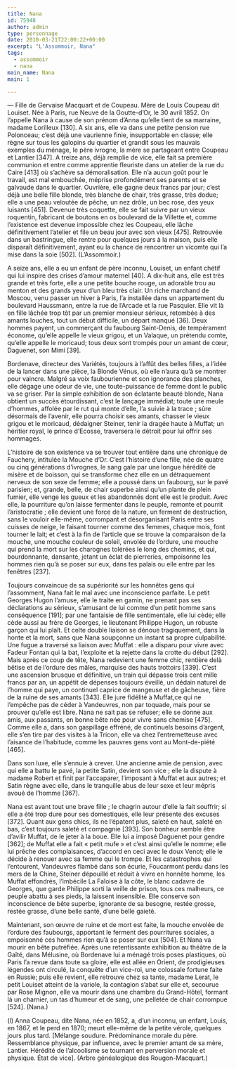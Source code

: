 ```yaml
---
title: Nana
id: 75948
author: admin
type: personnage
date: 2010-03-21T22:00:22+00:00
excerpt: "L'Assommoir, Nana"
tags:
  - assommoir
  - nana
main_name: Nana
main: 1

---
```

— Fille de Gervaise Macquart et de Coupeau. Mère de Louis Coupeau dit Louiset. Née à Paris, rue Neuve de la Goutte-d&rsquo;Or, le 30 avril 1852. On l&rsquo;appelle Nana à cause de son prénom d&rsquo;Anna qu&rsquo;elle tient de sa marraine, madame Lorilleux [130]. A six ans, elle va dans une petite pension rue Polonceau; c&rsquo;est déjà une vaurienne finie, insupportable en classe; elle règne sur tous les galopins du quartier et grandit sous les mauvais exemples du ménage, le père ivrogne, la mère se partageant entre Coupeau et Lantier [347]. A treize ans, déjà remplie de vice, elle fait sa première communion et entre comme apprentie fleuriste dans un atelier de la rue du Caire [413] où s&rsquo;achève sa démoralisation. Elle n&rsquo;a aucun goût pour le travail, est mal embouchée, méprise profondément ses parents et se galvaude dans le quartier. Ouvrière, elle gagne deux francs par jour; c&rsquo;est déjà une belle fille blonde, très blanche de chair, très grasse, très dodue; elle a une peau veloutée de pêche, un nez drôle, un bec rose, des yeux luisants [451]. Devenue très coquette, elle se fait suivre par un vieux roquentin, fabricant de boutons en os boulevard de la Villette et, comme l&rsquo;existence est devenue impossible chez les Coupeau, elle lâche définitivement l&rsquo;atelier et file un beau jour avec son vieux [475]. Retrouvée dans un bastringue, elle rentre pour quelques jours à la maison, puis elle disparaît définitivement, ayant eu la chance de rencontrer un vicomte qui l&rsquo;a mise dans la soie [502]. (L&rsquo;Assommoir.)

A seize ans, elle a eu un enfant de père inconnu, Louiset, un enfant chétif qui lui inspire des crises d&rsquo;amour maternel [40]. A dix-huit ans, elle est très grande et très forte, elle a une petite bouche rouge, un adorable trou au menton et des grands yeux d&rsquo;un bleu très clair. Un riche marchand de Moscou, venu passer un hiver à Paris, l&rsquo;a installée dans un appartement du boulevard Haussmann, entre la rue de l&rsquo;Arcade et la rue Pasquier. Elle vit là en fille lâchée trop tôt par un premier monsieur sérieux, retombée à des amants louches, tout un début difficile, un départ manqué [36]. Deux hommes payent, un commerçant du faubourg Saint-Denis, de tempérament économe, qu&rsquo;elle appelle le vieux grigou, et un Valaque, un prétendu comte, qu&rsquo;elle appelle le moricaud; tous deux sont trompés pour un amant de cœur, Daguenet, son Mimi [39].

Bordenave, directeur des Variétés, toujours à l&rsquo;affût des belles filles, a l&rsquo;idée de la lancer dans une pièce, la Blonde Vénus, où elle n&rsquo;aura qu&rsquo;à se montrer pour vaincre. Malgré sa voix faubourienne et son ignorance des planches, elle dégage une odeur de vie, une toute-puissance de femme dont le public va se griser. Par la simple exhibition de son éclatante beauté blonde, Nana obtient un succès étourdissant, c&rsquo;est le lançage immédiat; toute une meule d&rsquo;hommes, affolée par le rut qui monte d&rsquo;elle, l&rsquo;a suivie à la trace ; sûre désormais de l&rsquo;avenir, elle pourra choisir ses amants, chasser le vieux grigou et le moricaud, dédaigner Steiner, tenir la dragée haute à Muffat; un héritier royal, le prince d&rsquo;Ecosse, traversera le détroit pour lui offrir ses hommages.

L&rsquo;histoire de son existence va se trouver tout entière dans une chronique de Fauchery, intitulée la Mouche d&rsquo;Or. C&rsquo;est l&rsquo;histoire d&rsquo;une fille, née de quatre ou cinq générations d&rsquo;ivrognes, le sang gale par une longue hérédité de misère et de boisson, qui se transforme chez elle en un détraquement nerveux de son sexe de femme; elle a poussé dans un faubourg, sur le pavé parisien; et, grande, belle, de chair superbe ainsi qu&rsquo;un plante de plein fumier, elle venge les gueux et les abandonnés dont elle est le produit. Avec elle, la pourriture qu&rsquo;on laisse fermenter dans le peuple, remonte et pourrit l&rsquo;aristocratie ; elle devient une force de la nature, un ferment de destruction, sans le vouloir elle-même, corrompant et désorganisant Paris entre ses cuisses de neige, le faisant tourner comme des femmes, chaque mois, font tourner le lait; et c&rsquo;est à la fin de l&rsquo;article que se trouve la comparaison de la mouche, une mouche couleur de soleil, envolée de l&rsquo;ordure, une mouche qui prend la mort sur les charognes tolérées le long des chemins, et qui, bourdonnante, dansante, jetant un éclat de pierreries, empoisonne les hommes rien qu&rsquo;à se poser sur eux, dans tes palais ou elle entre par les fenêtres [237].

Toujours convaincue de sa supériorité sur les honnêtes gens qui l&rsquo;assomment, Nana fait le mal avec une inconscience parfaite. Le petit Georges Hugon l&rsquo;amuse, elle le traite en gamin, ne prenant pas ses déclarations au sérieux, s&rsquo;amusant de lui comme d&rsquo;un petit homme sans conséquence [191]; par une fantaisie de fille sentimentale, elle lui cède; elle cède aussi au frère de Georges, le lieutenant Philippe Hugon, un robuste garçon qui lui plaît. Et celte double liaison se dénoue tragiquement, dans la honte et la mort, sans que Nana soupçonne un instant sa propre culpabilité. Une fugue a traversé sa liaison avec Muffat : elle a disparu pour vivre avec Fadeur Fontan qui la bat, l&rsquo;exploite et la rejette dans la crotte du début [292]. Mais après ce coup de tête, Nana redevient une femme chic, rentière delà bêtise et de l&rsquo;ordure des mâles, marquise des hauts trottoirs [339]. C&rsquo;est une ascension brusque et définitive, un train qui dépasse trois cent mille francs par an, un appétit de dépenses toujours éveillé, un dédain naturel de l&rsquo;homme qui paye, un continuel caprice de mangeuse et de gâcheuse, fière de la ruine de ses amants [343]. Elle jure fidélité à Muffat,ce qui ne l&rsquo;empêche pas de céder à Vandeuvres, non par toquade, mais pour se prouver qu&rsquo;elle est libre. Nana ne sait pas se refuser; elle se donne aux amis, aux passants, en bonne bête née pour vivre sans chemise [475]. Comme elle a, dans son gaspillage effréné, de continuels besoins d&rsquo;argent, elle s&rsquo;en tire par des visites à la Tricon, elle va chez l&rsquo;entremetteuse avec l&rsquo;aisance de l&rsquo;habitude, comme les pauvres gens vont au Mont-de-piété [465].

Dans son luxe, elle s&rsquo;ennuie à crever. Une ancienne amie de pension, avec qui elle a battu le pavé, la petite Satin, devient son vice ; elle la dispute à madame Robert et finit par l&rsquo;accaparer, l&rsquo;imposant à Muffat et aux autres; et Satin règne avec elle, dans le tranquille abus de leur sexe et leur mépris avoué de l&rsquo;homme [367].

Nana est avant tout une brave fille ; le chagrin autour d&rsquo;elle la fait souffrir; si elle a été trop dure pour ses domestiques, elle leur présente des excuses [372]. Quant aux gens chics, ils ne l&rsquo;épatent plus, saleté en haut, saleté en bas, c&rsquo;est toujours saleté et compagnie [393]. Son bonheur semble être d&rsquo;avilir Muffat, de le jeter à la boue. Elle lui a imposé Daguenet pour gendre [362]; de Muffat elle a fait « petit mufe » et c&rsquo;est ainsi qu&rsquo;elle le nomme; elle lui prêche des complaisances, d&rsquo;accord en ceci avec le doux Venot; elle le décide à renouer avec sa femme qui le trompe. Et les catastrophes qui l&rsquo;entourent, Vandeuvres flambé dans son écurie, Foucarmont perdu dans les mers de la Chine, Steiner dépouillé et réduit à vivre en honnête homme, les Muffat effondrés, l&rsquo;imbécile La Faloise à la côte, le blanc cadavre de Georges, que garde Philippe sorti la veille de prison, tous ces malheurs, ce peuple abattu à ses pieds, la laissent insensible. Elle conserve son inconscience de bête superbe, ignorante de sa besogne, restée grosse, restée grasse, d&rsquo;une belle santé, d&rsquo;une belle gaieté.

Maintenant, son œuvre de ruine et de mort est faite, la mouche envolée de l&rsquo;ordure des faubourgs, apportant le ferment des pourritures sociales, a empoisonné ces hommes rien qu&rsquo;à se poser sur eux [504]. Et Nana va mourir en bête putréfiée. Après une retentissante exhibition au théâtre de la Gaîté, dans Mélusine, où Bordenave lui a ménagé trois poses plastiques, où Paris l&rsquo;a revue dans toute sa gloire, elle est allée en Orient, de prodigieuses légendes ont circulé, la conquête d&rsquo;un vice-roi, une colossale fortune faite en Russie; puis elle revient, elle retrouve chez sa tante, madame Lerat, le petit Louiset atteint de la variole, la contagion s&rsquo;abat sur elle et, secourue par Rose Mignon, elle va mourir dans une chambre du Grand-Hôtel, formant là un charnier, un tas d&rsquo;humeur et de sang, une pelletée de chair corrompue [524]. (Nana.)

(l) Anna Coupeau, dite Nana, née en 1852, a, d&rsquo;un inconnu, un enfant, Louis, en 1867, et le perd en 1870; meurt elle-même de la petite vérole, quelques jours plus tard. [Mélange soudure. Prédominance morale du père. Ressemblance physique, par influence, avec le premier amant de sa mère, Lantier. Hérédité de l&rsquo;alcoolisme se tournant en perversion morale et physique. État de vice]. (Arbre généalogique des Rougon-Macquart.)